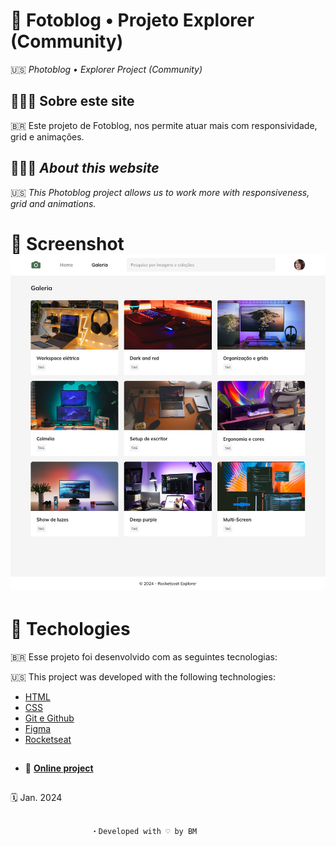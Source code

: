 # 📸 Fotoblog • Projeto Explorer (Community)
🇺🇸 _Photoblog • Explorer Project (Community)_

## 👩🏻‍💻 Sobre este site

🇧🇷 Este projeto de Fotoblog, nos permite atuar mais com responsividade, grid e animações. 

## 👩🏻‍💻 _About this website_ 
🇺🇸 _This Photoblog project allows us to work more with responsiveness, grid and animations._

# 📸 Screenshot ![](../images/tela1.png)

# 🚀 Techologies
🇧🇷 Esse projeto foi desenvolvido com as seguintes tecnologias: 

🇺🇸 This project was developed with the following technologies: 

- [HTML](../index.html)
- [CSS](../style.css)
- [Git e Github](https://github.com/)
- [Figma](www.figma.com)
- [Rocketseat](www.rocketseat.com.br)

##

- 🔗 **[Online project](../index.html)**

##
🗓️ Jan. 2024

## 
                      ・Developed with ♡ by BM